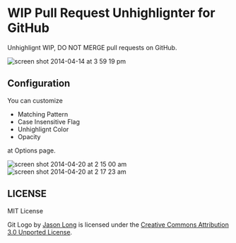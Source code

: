 WIP Pull Request Unhighlignter for GitHub
=========================================

Unhighlignt WIP, DO NOT MERGE pull requests on GitHub.

![screen shot 2014-04-14 at 3 59 19 pm](https://cloud.githubusercontent.com/assets/10515/2695092/fa4c9884-c3cf-11e3-9437-3b0b93a56854.png)

Configuration
-------------

You can customize

* Matching Pattern
* Case Insensitive Flag
* Unhighlignt Color
* Opacity

at Options page.

![screen shot 2014-04-20 at 2 15 00 am](https://cloud.githubusercontent.com/assets/10515/2749030/9e6ee920-c7e6-11e3-90ea-36debb795511.png)
![screen shot 2014-04-20 at 2 17 23 am](https://cloud.githubusercontent.com/assets/10515/2749031/a2f6187e-c7e6-11e3-834a-989144b3cc55.png)

LICENSE
-------

MIT License

Git Logo by [Jason Long](http://twitter.com/jasonlong) is licensed under the [Creative Commons Attribution 3.0 Unported License](http://creativecommons.org/licenses/by/3.0/).
